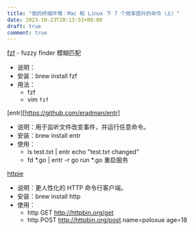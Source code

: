 ```yaml
---
title: "我的终端环境：Mac 和 Linux 下 7 个效率提升的命令（上）"
date: 2023-10-23T20:13:53+08:00
draft: true
comment: true
---
```


[fzf](https://github.com/junegunn/fzf) - fuzzy finder 模糊匹配
- 说明：
- 安装：brew install fzf
- 用法：
  - fzf
  - vim `fzf`

[entr][https://github.com/eradman/entr]
- 说明：用于监听文件改变事件，并运行任意命令。
- 安装：brew install entr
- 使用：
  - ls test.txt | entr echo "test.txt changed"
  - fd *.go | entr -r go run *.go 重启服务

[httpie](https://github.com/httpie/cli/)

- 说明：更人性化的 HTTP 命令行客户端。
- 安装：brew install http
- 使用：
  - http GET http://httpbin.org/get
  - http POST http://httpbin.org/post name=poloxue age=18

